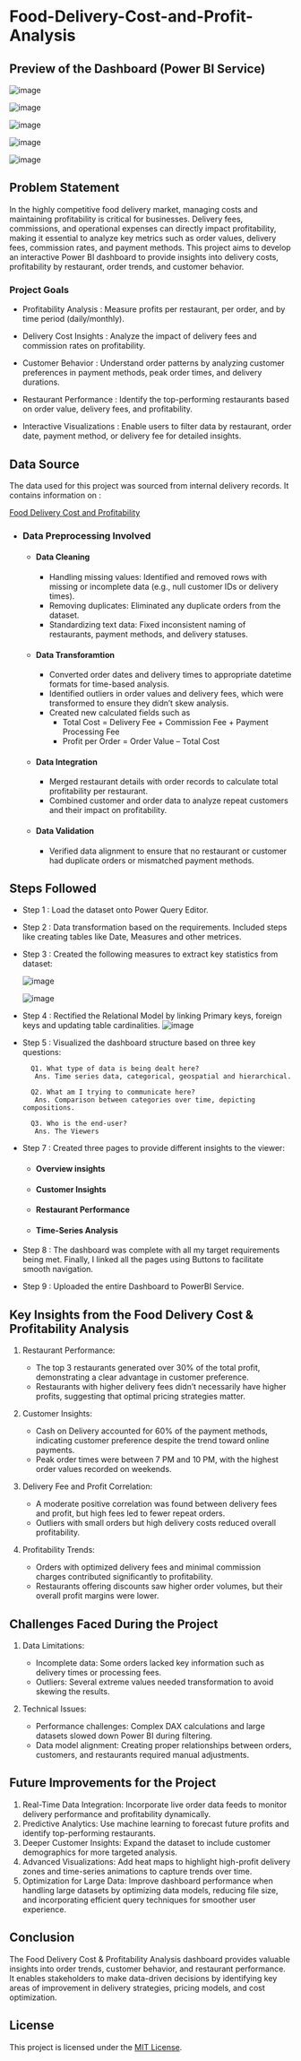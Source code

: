 # Food-Delivery-Cost-and-Profit-Analysis

## Preview of the Dashboard (Power BI Service)

![image](https://github.com/user-attachments/assets/334b05f1-cf0d-483d-8454-a51c9c3b5f4e)

![image](https://github.com/user-attachments/assets/33890e9a-c68c-41bd-acd2-8f4164c4ab29)

![image](https://github.com/user-attachments/assets/d0c21292-5743-4f4f-8110-d37dfa2526da)

![image](https://github.com/user-attachments/assets/cd0ad5b0-19b3-45c0-8a33-41d3cf66dd3e)

![image](https://github.com/user-attachments/assets/c5ece960-6765-48b4-8582-c8f268145cce)

## Problem Statement

In the highly competitive food delivery market, managing costs and maintaining profitability is critical for businesses. Delivery fees, commissions, and operational expenses can directly impact profitability, making it essential to analyze key metrics such as order values, delivery fees, commission rates, and payment methods. This project aims to develop an interactive Power BI dashboard to provide insights into delivery costs, profitability by restaurant, order trends, and customer behavior. 

### Project Goals

-  Profitability Analysis : Measure profits per restaurant, per order, and by time period (daily/monthly).
  
-  Delivery Cost Insights : Analyze the impact of delivery fees and commission rates on profitability.
  
-  Customer Behavior : Understand order patterns by analyzing customer preferences in payment methods, peak order times, and delivery durations.
  
-  Restaurant Performance : Identify the top-performing restaurants based on order value, delivery fees, and profitability.
  
-  Interactive Visualizations : Enable users to filter data by restaurant, order date, payment method, or delivery fee for detailed insights.

## Data Source
The data used for this project was sourced from internal delivery records. It contains information on :

[Food Delivery Cost and Profitability](https://www.kaggle.com/datasets/romanniki/food-delivery-cost-and-profitability)

  - ### Data Preprocessing Involved

      - #### **Data Cleaning**

          - Handling missing values: Identified and removed rows with missing or incomplete data (e.g., null customer IDs or delivery times).
          - Removing duplicates: Eliminated any duplicate orders from the dataset.
          - Standardizing text data: Fixed inconsistent naming of restaurants, payment methods, and delivery statuses. 

      - #### **Data Transforamtion**

          - Converted order dates and delivery times to appropriate datetime formats for time-based analysis.
          - Identified outliers in order values and delivery fees, which were transformed to ensure they didn’t skew analysis.
          - Created new calculated fields such as
              - Total Cost = Delivery Fee + Commission Fee + Payment Processing Fee
              - Profit per Order = Order Value – Total Cost

      - #### **Data Integration**
  
          - Merged restaurant details with order records to calculate total profitability per restaurant.
          - Combined customer and order data to analyze repeat customers and their impact on profitability.
    
      - #### **Data Validation**

          - Verified data alignment to ensure that no restaurant or customer had duplicate orders or mismatched payment methods.

## Steps Followed 

- Step 1 : Load the dataset onto Power Query Editor.

- Step 2 : Data transformation based on the requirements. Included steps like creating tables like Date, Measures and other metrices.

- Step 3 : Created the following measures to extract key statistics from dataset:

    ![image](https://github.com/user-attachments/assets/a03af638-8b94-4f8d-ac01-9ab8ead4f8f6)
  
    ![image](https://github.com/user-attachments/assets/88337f2e-8a03-4c96-8046-ddef3e6632ca)

- Step 4 : Rectified the Relational Model by linking Primary keys, foreign keys and updating table cardinalities.
    ![image](https://github.com/user-attachments/assets/6b8f3e50-91ba-426c-be0b-a94d2646e8a9)

- Step 5 : Visualized the dashboard structure based on three key questions:
       
        Q1. What type of data is being dealt here?
         Ans. Time series data, categorical, geospatial and hierarchical.

        Q2. What am I trying to communicate here?
         Ans. Comparison between categories over time, depicting compositions.

        Q3. Who is the end-user?
         Ans. The Viewers           


- Step 7 : Created three pages to provide different insights to the viewer:
    
    - #### Overview insights
    - #### Customer Insights
    - #### Restaurant Performance
    - #### Time-Series Analysis

- Step 8 : The dashboard was complete with all my target requirements being met. Finally, I linked all the pages using Buttons to facilitate smooth navigation.

- Step 9 : Uploaded the entire Dashboard to PowerBI Service.

## Key Insights from the Food Delivery Cost & Profitability Analysis

1. Restaurant Performance:
    - The top 3 restaurants generated over 30% of the total profit, demonstrating a clear advantage in customer preference.
    - Restaurants with higher delivery fees didn’t necessarily have higher profits, suggesting that optimal pricing strategies matter.

2. Customer Insights:
    - Cash on Delivery accounted for 60% of the payment methods, indicating customer preference despite the trend toward online payments.
    - Peak order times were between 7 PM and 10 PM, with the highest order values recorded on weekends.

3. Delivery Fee and Profit Correlation:
    - A moderate positive correlation was found between delivery fees and profit, but high fees led to fewer repeat orders.
    - Outliers with small orders but high delivery costs reduced overall profitability.
  
4. Profitability Trends:
    - Orders with optimized delivery fees and minimal commission charges contributed significantly to profitability.
    - Restaurants offering discounts saw higher order volumes, but their overall profit margins were lower.

## Challenges Faced During the Project

1. Data Limitations:

    - Incomplete data: Some orders lacked key information such as delivery times or processing fees.
    - Outliers: Several extreme values needed transformation to avoid skewing the results.  
      
2. Technical Issues:

    - Performance challenges: Complex DAX calculations and large datasets slowed down Power BI during filtering.
    - Data model alignment: Creating proper relationships between orders, customers, and restaurants required manual adjustments.
      
## Future Improvements for the Project

1. Real-Time Data Integration: Incorporate live order data feeds to monitor delivery performance and profitability dynamically.
2. Predictive Analytics: Use machine learning to forecast future profits and identify top-performing restaurants.
3. Deeper Customer Insights: Expand the dataset to include customer demographics for more targeted analysis.
4. Advanced Visualizations: Add heat maps to highlight high-profit delivery zones and time-series animations to capture trends over time.
5. Optimization for Large Data: Improve dashboard performance when handling large datasets by optimizing data models, reducing file size, and incorporating efficient query techniques for smoother user experience.

## Conclusion

The Food Delivery Cost & Profitability Analysis dashboard provides valuable insights into order trends, customer behavior, and restaurant performance. It enables stakeholders to make data-driven decisions by identifying key areas of improvement in delivery strategies, pricing models, and cost optimization.

## License

This project is licensed under the [MIT License](LICENSE).

